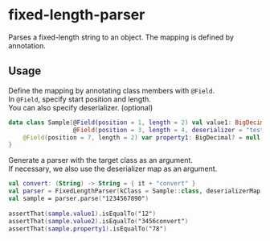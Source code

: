# fixed-length-parser

Parses a fixed-length string to an object. The mapping is defined by annotation.


## Usage

Define the mapping by annotating class members with `@Field`.  
In `@Field`, specify start position and length.  
You can also specify deserializer. (optional)  

```kotlin
data class Sample(@Field(position = 1, length = 2) val value1: BigDecimal,
                  @Field(position = 3, length = 4, deserializer = "test") val value2: String) {
    @Field(position = 7, length = 2) var property1: BigDecimal? = null
}
```

Generate a parser with the target class as an argument.  
If necessary, we also use the deserializer map as an argument.

```kotlin
val convert: (String) -> String = { it + "convert" }
val parser = FixedLengthParser(kClass = Sample::class, deserializerMap = mapOf("test" to convert))
val sample = parser.parse("1234567890")
  
assertThat(sample.value1).isEqualTo("12")
assertThat(sample.value2).isEqualTo("3456convert")
assertThat(sample.property1).isEqualTo("78")
```